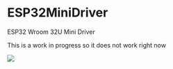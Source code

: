 # ESP32MiniDriver
ESP32 Wroom 32U Mini Driver

This is a work in progress so it does not work right now

<img src="https://cdn-shop.adafruit.com/970x728/4116-18.jp](https://docs.espressif.com/projects/esp-idf/en/latest/esp32/_images/esp32-devkitC-v4-pinout.png)https://docs.espressif.com/projects/esp-idf/en/latest/esp32/_images/esp32-devkitC-v4-pinout.png">
